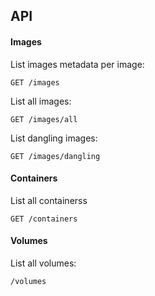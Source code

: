 ## API

#### Images

List images metadata per image:

```
GET /images
```

List all images:

```
GET /images/all
```

List dangling images:

```
GET /images/dangling
```

#### Containers

List all containerss

```
GET /containers
```

#### Volumes

List all volumes:

```
/volumes
```
